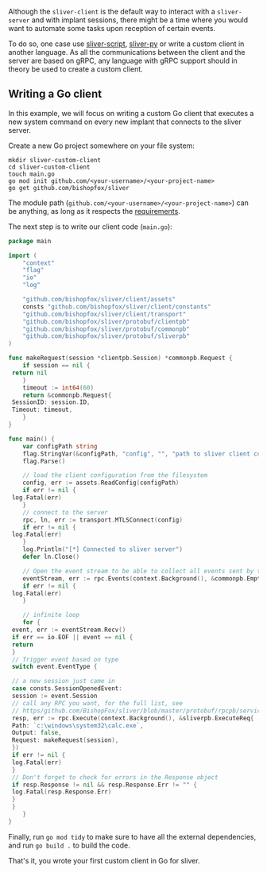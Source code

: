 Although the `sliver-client` is the default way to interact with a `sliver-server` and with implant sessions, there might be a time where you would want to automate some tasks upon reception of certain events.

To do so, one case use [sliver-script](https/github.com/moloch--/sliver-script), [sliver-py](https/github.com/moloch--/sliver-py) or write a custom client in another language. As all the communications between the client and the server are based on gRPC, any language with gRPC support should in theory be used to create a custom client.

## Writing a Go client

In this example, we will focus on writing a custom Go client that executes a new system command on every new implant that connects to the sliver server.

Create a new Go project somewhere on your file system:

```
mkdir sliver-custom-client
cd sliver-custom-client
touch main.go
go mod init github.com/<your-username>/<your-project-name>
go get github.com/bishopfox/sliver
```

The module path (`github.com/<your-username>/<your-project-name>`) can be anything, as long as it respects the [requirements](https/golang.org/ref/mod#go-mod-init).

The next step is to write our client code (`main.go`):

```go
package main

import (
	"context"
	"flag"
	"io"
	"log"

	"github.com/bishopfox/sliver/client/assets"
	consts "github.com/bishopfox/sliver/client/constants"
	"github.com/bishopfox/sliver/client/transport"
	"github.com/bishopfox/sliver/protobuf/clientpb"
	"github.com/bishopfox/sliver/protobuf/commonpb"
	"github.com/bishopfox/sliver/protobuf/sliverpb"
)

func makeRequest(session *clientpb.Session) *commonpb.Request {
	if session == nil {
 return nil
	}
	timeout := int64(60)
	return &commonpb.Request{
 SessionID: session.ID,
 Timeout: timeout,
	}
}

func main() {
	var configPath string
	flag.StringVar(&configPath, "config", "", "path to sliver client config file")
	flag.Parse()

	// load the client configuration from the filesystem
	config, err := assets.ReadConfig(configPath)
	if err != nil {
 log.Fatal(err)
	}
	// connect to the server
	rpc, ln, err := transport.MTLSConnect(config)
	if err != nil {
 log.Fatal(err)
	}
	log.Println("[*] Connected to sliver server")
	defer ln.Close()

	// Open the event stream to be able to collect all events sent by the server
	eventStream, err := rpc.Events(context.Background(), &commonpb.Empty{})
	if err != nil {
 log.Fatal(err)
	}

	// infinite loop
	for {
 event, err := eventStream.Recv()
 if err == io.EOF || event == nil {
 return
 }
 // Trigger event based on type
 switch event.EventType {

 // a new session just came in
 case consts.SessionOpenedEvent:
 session := event.Session
 // call any RPC you want, for the full list, see
 // https/github.com/BishopFox/sliver/blob/master/protobuf/rpcpb/services.proto
 resp, err := rpc.Execute(context.Background(), &sliverpb.ExecuteReq{
 Path: `c:\windows\system32\calc.exe`,
 Output: false,
 Request: makeRequest(session),
 })
 if err != nil {
 log.Fatal(err)
 }
 // Don't forget to check for errors in the Response object
 if resp.Response != nil && resp.Response.Err != "" {
 log.Fatal(resp.Response.Err)
 }
 }
	}
}
```

Finally, run `go mod tidy` to make sure to have all the external dependencies, and run `go build .` to build the code.

That's it, you wrote your first custom client in Go for sliver.
